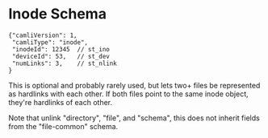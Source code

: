 # Inode Schema

    {"camliVersion": 1,
     "camliType": "inode",
     "inodeId": 12345  // st_ino
     "deviceId": 53,   // st_dev
     "numLinks": 3,    // st_nlink
    }

This is optional and probably rarely used, but lets two+ files be
represented as hardlinks with each other.  If both files point to the
same inode object, they're hardlinks of each other.

Note that unlink "directory", "file", and "schema", this does not
inherit fields from the "file-common" schema.
